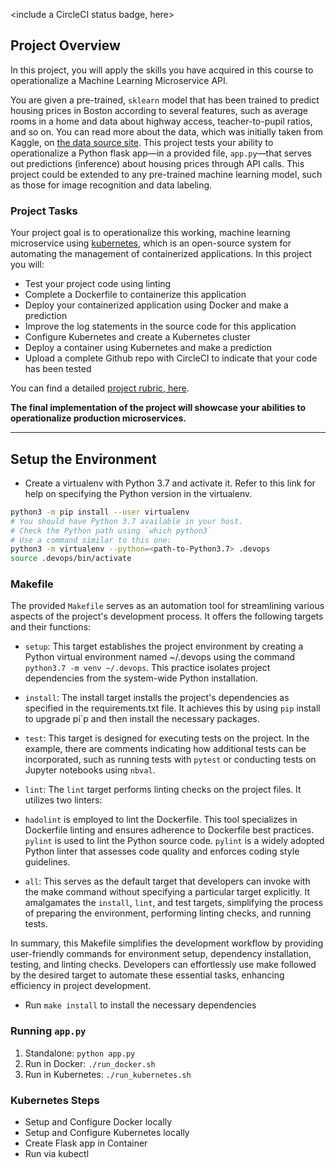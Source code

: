 <include a CircleCI status badge, here>

## Project Overview

In this project, you will apply the skills you have acquired in this course to operationalize a Machine Learning Microservice API. 

You are given a pre-trained, `sklearn` model that has been trained to predict housing prices in Boston according to several features, such as average rooms in a home and data about highway access, teacher-to-pupil ratios, and so on. You can read more about the data, which was initially taken from Kaggle, on [the data source site](https://www.kaggle.com/c/boston-housing). This project tests your ability to operationalize a Python flask app—in a provided file, `app.py`—that serves out predictions (inference) about housing prices through API calls. This project could be extended to any pre-trained machine learning model, such as those for image recognition and data labeling.

### Project Tasks

Your project goal is to operationalize this working, machine learning microservice using [kubernetes](https://kubernetes.io/), which is an open-source system for automating the management of containerized applications. In this project you will:
* Test your project code using linting
* Complete a Dockerfile to containerize this application
* Deploy your containerized application using Docker and make a prediction
* Improve the log statements in the source code for this application
* Configure Kubernetes and create a Kubernetes cluster
* Deploy a container using Kubernetes and make a prediction
* Upload a complete Github repo with CircleCI to indicate that your code has been tested

You can find a detailed [project rubric, here](https://review.udacity.com/#!/rubrics/2576/view).

**The final implementation of the project will showcase your abilities to operationalize production microservices.**

---

## Setup the Environment

* Create a virtualenv with Python 3.7 and activate it. Refer to this link for help on specifying the Python version in the virtualenv. 
```bash
python3 -m pip install --user virtualenv
# You should have Python 3.7 available in your host. 
# Check the Python path using `which python3`
# Use a command similar to this one:
python3 -m virtualenv --python=<path-to-Python3.7> .devops
source .devops/bin/activate
```
### Makefile

The provided `Makefile` serves as an automation tool for streamlining various aspects of the project's development process. It offers the following targets and their functions:

- `setup`: This target establishes the project environment by creating a Python virtual environment named ~/.devops using the command `python3.7 -m venv ~/.devops`. This practice isolates project dependencies from the system-wide Python installation.

- `install`: The install target installs the project's dependencies as specified in the requirements.txt file. It achieves this by using `pip` install to upgrade pi`p and then install the necessary packages.

- `test`: This target is designed for executing tests on the project. In the example, there are comments indicating how additional tests can be incorporated, such as running tests with `pytest` or conducting tests on Jupyter notebooks using `nbval`.

- `lint`: The `lint` target performs linting checks on the project files. It utilizes two linters:

- `hadolint` is employed to lint the Dockerfile. This tool specializes in Dockerfile linting and ensures adherence to Dockerfile best practices.
`pylint` is used to lint the Python source code. `pylint` is a widely adopted Python linter that assesses code quality and enforces coding style guidelines.
- `all`: This serves as the default target that developers can invoke with the make command without specifying a particular target explicitly. It amalgamates the `install`, `lint`, and test targets, simplifying the process of preparing the environment, performing linting checks, and running tests.

In summary, this Makefile simplifies the development workflow by providing user-friendly commands for environment setup, dependency installation, testing, and linting checks. Developers can effortlessly use make followed by the desired target to automate these essential tasks, enhancing efficiency in project development.

* Run `make install` to install the necessary dependencies

### Running `app.py`

1. Standalone:  `python app.py`
2. Run in Docker:  `./run_docker.sh`
3. Run in Kubernetes:  `./run_kubernetes.sh`

### Kubernetes Steps

* Setup and Configure Docker locally
* Setup and Configure Kubernetes locally
* Create Flask app in Container
* Run via kubectl
